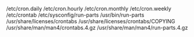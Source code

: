 /etc/cron.daily
/etc/cron.hourly
/etc/cron.monthly
/etc/cron.weekly
/etc/crontab
/etc/sysconfig/run-parts
/usr/bin/run-parts
/usr/share/licenses/crontabs
/usr/share/licenses/crontabs/COPYING
/usr/share/man/man4/crontabs.4.gz
/usr/share/man/man4/run-parts.4.gz
